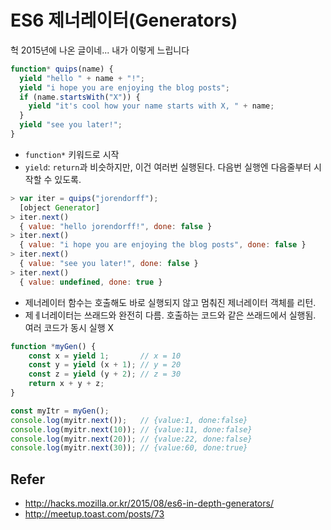 # ES6 제너레이터(Generators)

헉 2015년에 나온 글이네... 내가 이렇게 느립니다

```js
function* quips(name) {
  yield "hello " + name + "!";
  yield "i hope you are enjoying the blog posts";
  if (name.startsWith("X")) {
    yield "it's cool how your name starts with X, " + name;
  }
  yield "see you later!";
}
```
- `function*` 키워드로 시작
- `yield`: `return`과 비슷하지만, 이건 여러번 실행된다. 다음번 실행엔 다음줄부터 시작할 수 있도록.

```js
> var iter = quips("jorendorff");
  [object Generator]
> iter.next()
  { value: "hello jorendorff!", done: false }
> iter.next()
  { value: "i hope you are enjoying the blog posts", done: false }
> iter.next()
  { value: "see you later!", done: false }
> iter.next()
  { value: undefined, done: true }
```
- 제너레이터 함수는 호출해도 바로 실행되지 않고 멈춰진 제너레이터 객체를 리턴.
- 제ㅔ너레이터는 쓰래드와 완전히 다름. 호출하는 코드와 같은 쓰래드에서 실행됨. 여러 코드가 동시 실행 X

```js
function *myGen() {
    const x = yield 1;       // x = 10
    const y = yield (x + 1); // y = 20
    const z = yield (y + 2); // z = 30
    return x + y + z;
}

const myItr = myGen();
console.log(myitr.next());   // {value:1, done:false}
console.log(myitr.next(10)); // {value:11, done:false}
console.log(myitr.next(20)); // {value:22, done:false}
console.log(myitr.next(30)); // {value:60, done:true}
```

## Refer
- http://hacks.mozilla.or.kr/2015/08/es6-in-depth-generators/
- http://meetup.toast.com/posts/73
